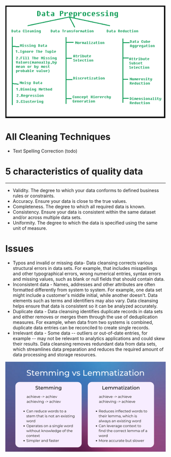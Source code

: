 ![img](https://github.com/RAJGUPTA28/QuickNLP-TextInspect/blob/main/Preprocessing/Data-Preprocessing.png)
# All Cleaning Techniques 
- Text Spelling Correction (todo)

# 5 characteristics of quality data
---
- Validity. The degree to which your data conforms to defined business rules or constraints.
- Accuracy. Ensure your data is close to the true values.
- Completeness. The degree to which all required data is known.
- Consistency. Ensure your data is consistent within the same dataset and/or across multiple data sets.
- Uniformity. The degree to which the data is specified using the same unit of measure.


# Issues
- Typos and invalid or missing data- Data cleansing corrects various structural errors in data sets. For example, that includes misspellings and other typographical errors, wrong numerical entries, syntax errors and missing values, such as blank or null fields that should contain data.
- Inconsistent data - Names, addresses and other attributes are often formatted differently from system to system. For example, one data set might include a customer's middle initial, while another doesn't. Data elements such as terms and identifiers may also vary. Data cleansing helps ensure that data is consistent so it can be analyzed accurately.
- Duplicate data - Data cleansing identifies duplicate records in data sets and either removes or merges them through the use of deduplication measures. For example, when data from two systems is combined, duplicate data entries can be reconciled to create single records.
- Irrelevant data - Some data -- outliers or out-of-date entries, for example -- may not be relevant to analytics applications and could skew their results. Data cleansing removes redundant data from data sets, which streamlines data preparation and reduces the required amount of data processing and storage resources.

![IMG](https://github.com/RAJGUPTA28/QuickNLP-TextInspect/blob/main/Preprocessing/stemming_vs_lemmatization.png)
